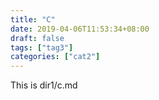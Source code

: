 ```yaml
---
title: "C"
date: 2019-04-06T11:53:34+08:00
draft: false
tags: ["tag3"]
categories: ["cat2"]
---
```


This is dir1/c.md
